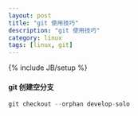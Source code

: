 ```yaml
---
layout: post
title: "git 使用技巧"
description: "git 使用技巧"
category: linux
tags: [linux, git]
---
```

{% include JB/setup %}

#### git 创建空分支

```python
git checkout --orphan develop-solo
```
